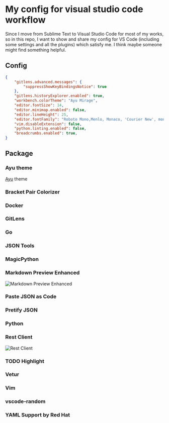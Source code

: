 # My config for visual studio code workflow

Since I move from Sublime Text to Visual Studio Code for most of my works, so in this repo, I want to show and share my config for VS Code (including some settings and all the plugins) which satisfy me. I think maybe someone might find something helpful.

## Config

```json
{
    "gitlens.advanced.messages": {
        "suppressShowKeyBindingsNotice": true
    },
    "gitlens.historyExplorer.enabled": true,
    "workbench.colorTheme": "Ayu Mirage",
    "editor.fontSize": 14,
    "editor.minimap.enabled": false,
    "editor.lineHeight": 25,
    "editor.fontFamily": "Roboto Mono,Menlo, Monaco, 'Courier New', monospace",
    "vim.disableExtension": false,
    "python.linting.enabled": false,
    "breadcrumbs.enabled": true,
}
```


## Package

### Ayu theme
[Ayu](Ayu) theme

### Bracket Pair Colorizer

### Docker

### GitLens

### Go

### JSON Tools

### MagicPython

### Markdown Preview Enhanced

![Markdown Preview Enhanced](https://i.imgur.com/K8OOqT6.png)

### Paste JSON as Code

### Pretify JSON

### Python

### Rest Client

![Rest Client](https://i.imgur.com/Emne2kK.png)

### TODO Highlight

### Vetur

### Vim

### vscode-random

### YAML Support by Red Hat